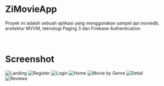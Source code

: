 # ZiMovieApp
Proyek ini adalah sebuah aplikasi yang menggunakan sampel api moviedb, arsitektur MVVM, teknologi Paging 3 dan Firebase Authentication.
<br>
<br>
<br>
# Screenshot
![Landing](/images/landing.jpg)
![Register](/images/register.jpg)
![Login](/images/login.jpg)
![Home](/images/home.jpg)
![Movie by Genre](/images/movie_by_genre.jpg)
![Detail](/images/detail.jpg)
![Reviews](/images/reviews.jpg)

